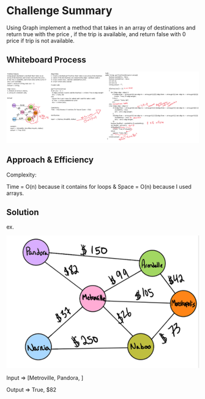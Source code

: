# Challenge Summary
Using Graph implement a method that takes in an array of destinations and return true with the price , if the trip is available, and return false with 0 price if trip is not available.

## Whiteboard Process

![graph-business-trip](./graph-business-trip.png)

## Approach & Efficiency

Complexity: 

Time = O(n) because it contains for loops & Space = O(n) because I used arrays.

## Solution
ex. 

![example](./Capture.PNG)


Input => [Metroville, Pandora, ]	

Output => True, $82